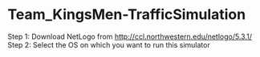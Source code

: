 # Team_KingsMen-TrafficSimulation

Step 1: Download NetLogo from  http://ccl.northwestern.edu/netlogo/5.3.1/
Step 2: Select the OS on which you want to run this simulator 
